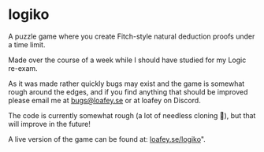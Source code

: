# logiko

A puzzle game where you create Fitch-style natural deduction proofs under a time limit.

Made over the course of a week while I should have studied for my Logic re-exam.

As it was made rather quickly bugs may exist and the game is somewhat 
rough around the edges, and if you find anything that should be improved 
please email me at [bugs@loafey.se]("mailto:bugs@loafey.se/) or at loafey on Discord.

The code is currently somewhat rough (a lot of needless cloning 🥲), but that will improve in the future!

A live version of the game can be found at: [loafey.se/logiko]("https://loafey.se/logiko)".